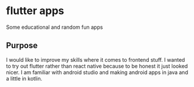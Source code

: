 # flutter apps

Some educational and random fun apps

## Purpose

I would like to improve my skills where it comes to frontend stuff. I wanted to try out flutter rather than react native because to be honest it just looked nicer. I am familiar with android studio and making android apps in java and a little in kotlin.
